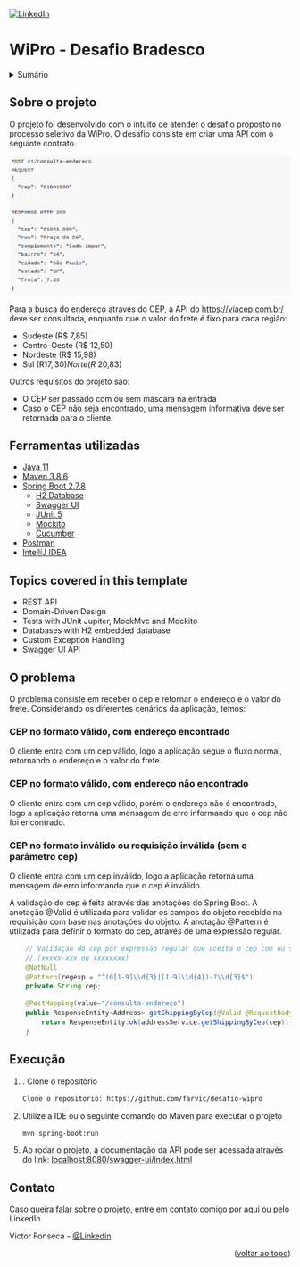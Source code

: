 <!-- Improved compatibility of back to top link: See: https://github.com/othneildrew/Best-README-Template/pull/73 -->
<a name="readme-top"></a>


<!-- PROJECT SHIELDS -->
<!--
*** I'm using markdown "reference style" links for readability.
*** Reference links are enclosed in brackets [ ] instead of parentheses ( ).
*** See the bottom of this document for the declaration of the reference variables
*** for contributors-url, forks-url, etc. This is an optional, concise syntax you may use.
*** https://www.markdownguide.org/basic-syntax/#reference-style-links
-->

[![LinkedIn][linkedin-shield]][linkedin-url]

[//]: # ([![GitHub Workflow Status &#40;with branch&#41;]&#40;https://img.shields.io/github/actions/workflow/status/farvic/spring-boot-template-repo/build_test_action.yml?branch=main&label=tests&logo=github&style=for-the-badge&#41;]&#40;https://github.com/farvic/spring-boot-template-repo/actions/workflows/build_test_action.yml&#41;)

# WiPro - Desafio Bradesco

<!-- TABLE OF CONTENTS -->
<details>
  <summary>Sumário</summary>
  <ol>
    <li>
      <a href="#about-the-project">Sobre o projeto</a>
    </li>
    <li>
        <a href="#built-with">Built With</a>
    </li>
    <li>
        <a href="#topics-covered-in-this-template">Topics covered in this template</a>
    <li>
        <a href="#getting-started">Getting Started</a>
    </li>
    <li>
        <a href="#roadmap">Roadmap</a>
    </li>
    <li>
        <a href="#contact">Contact</a>
    </li>
  </ol>
</details>

<!-- ABOUT THE PROJECT -->
## Sobre o projeto

O projeto foi desenvolvido com o intuito de atender o desafio proposto no processo seletivo da WiPro.
O desafio consiste em criar uma API com o seguinte contrato.

![Alt text](/imagens/desafio.png "Optional title")

Para a busca do endereço através do CEP, a API do https://viacep.com.br/ deve ser consultada,
enquanto que o valor do frete é fixo para cada região:
* Sudeste (R$ 7,85)
* Centro-Oeste (R$ 12,50)
* Nordeste (R$ 15,98)
* Sul (R$17,30) Norte (R$ 20,83)
 
Outros requisitos do projeto são:
* O CEP ser passado com ou sem máscara na entrada
* Caso o CEP não seja encontrado, uma mensagem informativa deve ser retornada
para o cliente.

## Ferramentas utilizadas

* [Java 11](https://www.java.com/download/)
* [Maven 3.8.6](https://maven.apache.org/download.cgi)
* [Spring Boot 2.7.8](https://start.spring.io)
  * [H2 Database](https://www.h2database.com/html/main.html)
  * [Swagger UI](https://swagger.io/tools/swagger-ui/)
  * [JUnit 5](https://junit.org/junit5/)
  * [Mockito](https://site.mockito.org/)
  * [Cucumber](https://cucumber.io/)
* [Postman](https://www.postman.com/)
* [IntelliJ IDEA](https://www.jetbrains.com/pt-br/idea/)


## Topics covered in this template

* REST API
* Domain-Driven Design
* Tests with JUnit Jupiter, MockMvc and Mockito
* Databases with H2 embedded database
* Custom Exception Handling
* Swagger UI API

## O problema

O problema consiste em receber o cep e retornar o endereço e o valor do frete. Considerando os diferentes
cenários da aplicação, temos:

### CEP no formato válido, com endereço encontrado

O cliente entra com um cep válido, logo a aplicação segue o fluxo normal, retornando o endereço e o valor do frete. 

### CEP no formato válido, com endereço não encontrado

O cliente entra com um cep válido, porém o endereço não é encontrado, logo a aplicação retorna uma
mensagem de erro informando que o cep não foi encontrado.

### CEP no formato inválido ou requisição inválida (sem o parâmetro cep)

O cliente entra com um cep inválido, logo a aplicação retorna uma mensagem de erro informando que o cep é inválido.


A validação do cep é feita através das anotações do Spring Boot. A anotação @Valid é utilizada para validar
os campos do objeto recebido na requisição com base nas anotações do objeto.
A anotação @Pattern é utilizada para definir o formato do cep, através de uma expressão regular.

```java
    // Validação do cep por expressão regular que aceita o cep com ou sem máscara
    // (xxxxx-xxx ou xxxxxxxx)
    @NotNull
    @Pattern(regexp = "^(0[1-9]\\d{3}|[1-9]\\d{4})-?\\d{3}$")
    private String cep;
```

```java
    @PostMapping(value="/consulta-endereco")
    public ResponseEntity<Address> getShippingByCep(@Valid @RequestBody AddressDto cep) {
        return ResponseEntity.ok(addressService.getShippingByCep(cep));
    }
```


<!-- Execução -->
## Execução

1. . Clone o repositório

   ```sh
   Clone o repositório: https://github.com/farvic/desafio-wipro
   ```

2. Utilize a IDE ou o seguinte comando do Maven para executar o projeto

   ```bash
   mvn spring-boot:run
   ```



[//]: # (4. Some relevant lines from the application.properties)

[//]: # ()
[//]: # (   ```properties)

[//]: # (    # localhost:8080/)

[//]: # (    port=8080)

[//]: # ()
[//]: # ()
[//]: # (    # localhost:8080/swagger-ui/index.html)

[//]: # ()
[//]: # (    springdoc.swagger-ui.path=/swagger-ui.html)

[//]: # (    springdoc.api-docs.path=/v3/api-docs)

[//]: # (    sprindoc.swagger-ui.config-url=/v3/api-docs/swagger-config)

[//]: # (    springdoc.swagger-ui.url=/v3/api-docs)

[//]: # ()
[//]: # ()
[//]: # (    # H2 Database name - in memory database)

[//]: # (    spring.datasource.url=jdbc:h2:mem:testdb)

[//]: # (    spring.h2.console.enabled=true)

[//]: # ()
[//]: # (    # localhost:8080/h2-console)

[//]: # (    spring.h2.console.path=/h2-console)

[//]: # ()
[//]: # (    spring.datasource.driverClassName=org.h2.Driver)

[//]: # ()
[//]: # (    # authentication to access the database console)

[//]: # (    spring.datasource.username=sa)

[//]: # (    spring.datasource.password=)

[//]: # (   ```)

5. Ao rodar o projeto, a documentação da API pode ser acessada através do link: [localhost:8080/swagger-ui/index.html](http://localhost:8080/swagger-ui/index.html)


[//]: # ()
[//]: # ([//]: # &#40;CONTRIBUTING&#41;)
[//]: # ()
[//]: # (## Contributing)

[//]: # ()
[//]: # (Contributions are what make the open source community such an amazing place to learn, inspire, and create. Any contributions you make are **greatly appreciated**.)

[//]: # ()
[//]: # (If you have a suggestion that would make this better, please fork the repo and create a pull request. You can also simply open an issue with the tag "enhancement".)

[//]: # (Don't forget to give the project a star! Thanks again!)

[//]: # ()
[//]: # (1. Fork the Project)

[//]: # (2. Create your Feature Branch &#40;`git checkout -b feature/AmazingFeature`&#41;)

[//]: # (3. Commit your Changes &#40;`git commit -m 'Add some AmazingFeature'`&#41;)

[//]: # (4. Push to the Branch &#40;`git push origin feature/AmazingFeature`&#41;)

[//]: # (5. Open a Pull Request)

<!-- Contato -->
## Contato

Caso queira falar sobre o projeto, entre em contato comigo por aqui ou pelo LinkedIn.

Victor Fonseca -  [@Linkedin](https://www.linkedin.com/in/victorfa)



<p align="right">(<a href="#readme-top">voltar ao topo</a>)</p>

<!-- MARKDOWN LINKS & IMAGES -->
<!-- https://www.markdownguide.org/basic-syntax/#reference-style-links -->
[linkedin-shield]: https://img.shields.io/badge/-LinkedIn-blue.svg?style=for-the-badge
[linkedin-url]: https://linkedin.com/in/victorfa
